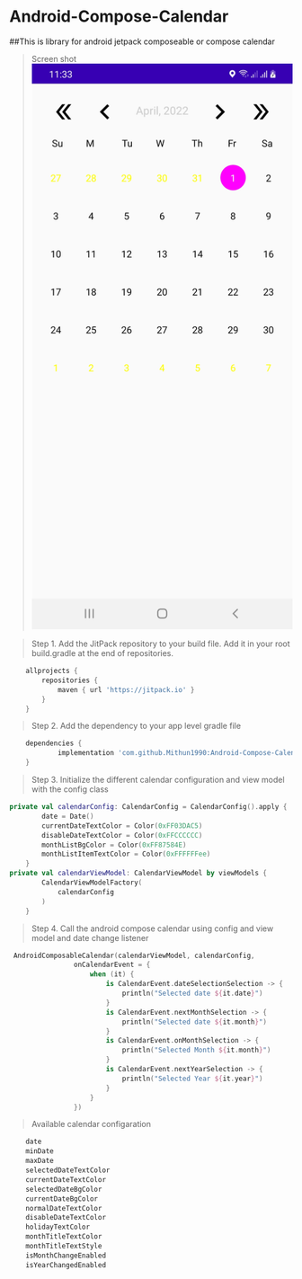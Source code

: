 # Android-Compose-Calendar
##This is library for android jetpack composeable or compose calendar
>Screen shot
![alt text](https://github.com/Mithun1990/Android-Compose-Calendar/blob/master/Screenshot_20220208-233329_AndroidComposeCalendar.jpg)

>Step 1. Add the JitPack repository to your build file. Add it in your root build.gradle at the end of repositories.
```gradle
	allprojects {
		repositories {
			maven { url 'https://jitpack.io' }
		}
	}
```
>Step 2. Add the dependency to your app level gradle file
```gradle
	dependencies {
	        implementation 'com.github.Mithun1990:Android-Compose-Calendar:1.0.0-alpha03'
	}
```
>Step 3. Initialize the different calendar configuration and view model with the config class
```kotlin
private val calendarConfig: CalendarConfig = CalendarConfig().apply {
        date = Date()
       	currentDateTextColor = Color(0xFF03DAC5)
        disableDateTextColor = Color(0xFFCCCCCC)
        monthListBgColor = Color(0xFF87584E)
        monthListItemTextColor = Color(0xFFFFFFee)
    }
private val calendarViewModel: CalendarViewModel by viewModels {
        CalendarViewModelFactory(
            calendarConfig
        )
    }
 ```
>Step 4. Call the android compose calendar using config and view model and date change listener 
```kotlin
 AndroidComposableCalendar(calendarViewModel, calendarConfig,
                onCalendarEvent = {
                    when (it) {
                        is CalendarEvent.dateSelectionSelection -> {
                            println("Selected date ${it.date}")
                        }
                        is CalendarEvent.nextMonthSelection -> {
                            println("Selected date ${it.month}")
                        }
                        is CalendarEvent.onMonthSelection -> {
                            println("Selected Month ${it.month}")
                        }
                        is CalendarEvent.nextYearSelection -> {
                            println("Selected Year ${it.year}")
                        }
                    }
                })
```
>Available calendar configaration
```kotlin
    date
    minDate
    maxDate
    selectedDateTextColor 
    currentDateTextColor
    selectedDateBgColor 
    currentDateBgColor 
    normalDateTextColor 
    disableDateTextColor 
    holidayTextColor
    monthTitleTextColor
    monthTitleTextStyle 
    isMonthChangeEnabled 
    isYearChangedEnabled
 ```
